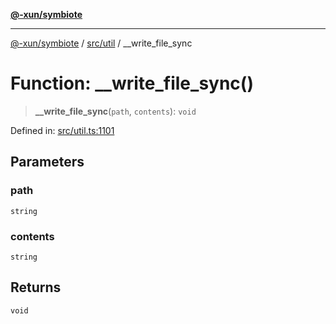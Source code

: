 [**@-xun/symbiote**](../../../README.md)

***

[@-xun/symbiote](../../../README.md) / [src/util](../README.md) / \_\_write\_file\_sync

# Function: \_\_write\_file\_sync()

> **\_\_write\_file\_sync**(`path`, `contents`): `void`

Defined in: [src/util.ts:1101](https://github.com/Xunnamius/symbiote/blob/69d7b76e5696ff589285094e16ec41aa92317af3/src/util.ts#L1101)

## Parameters

### path

`string`

### contents

`string`

## Returns

`void`
